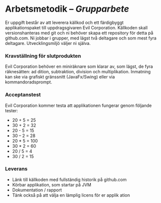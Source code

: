 <h1>Arbetsmetodik – <em>Grupparbete</em></h1> 

Er uppgift består av att leverera källkod och ett färdigbyggt applikationspaket till uppdragsgivaren 
Evil Corporation. Källkoden skall versionshanteras med git och ni behöver skapa ett repository för 
detta på github.com. Ni jobbar i grupper, med lägst två deltagare och som mest fyra deltagare. 
Utvecklingsmiljö väljer ni själva.

<h3>Kravställning för slutprodukten</h3>
Evil Corporation behöver en miniräknare som klarar av, som lägst, de fyra räknesätten: ad
dition, 
subtraktion, division och multiplikation. Inmatning kan ske via grafiskt gränssnitt (JavaFx/Swing) eller 
via kommandoradsprompt.
<h3>Acceptanstest</h3> 
Evil Corporation kommer testa att
 applikationen fungerar genom följande tester:
<ul>
<li>20 + 5 = 25</li>
<li>30 + 2 = 32</li>
<li>20 - 5 = 15</li>
<li>30 – 2 = 28</li>
<li>20 * 5 = 100</li>
<li>30 * 2 = 60</li>
<li>20 / 5 = 4</li>
<li>30 / 2 = 15</li>
</ul>

<h3>Leverans</h3>
<ul>
<li>Länk till källkoden med fullständig historik på github.com</li>
<li>Körbar applikation, som startar på JVM</li>
<li>Dokumentation / rapport</li>
<li>Tänk också på att välja en lämplig licens för er applik
ation</li>
</ul>







